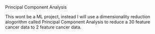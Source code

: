 Principal Component Analysis

This wont be a ML project, instead I will use a dimensionality reduction alogorithm called Principal Component Analysis to reduce a 30 feature cancer data to 2 feature cancer data.

